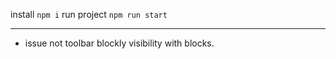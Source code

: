 install ``` npm i ```
run project ``` npm run start ```
***
- issue not toolbar blockly visibility with blocks.